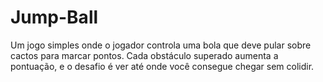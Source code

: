 # Jump-Ball
Um jogo simples onde o jogador controla uma bola que deve pular sobre cactos para marcar pontos.   Cada obstáculo superado aumenta a pontuação, e o desafio é ver até onde você consegue chegar sem colidir.
